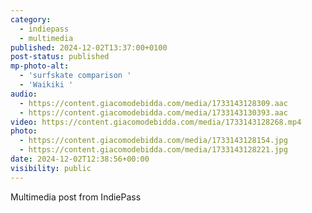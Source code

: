 ```yaml
---
category:
  - indiepass
  - multimedia
published: 2024-12-02T13:37:00+0100
post-status: published
mp-photo-alt:
  - 'surfskate comparison '
  - 'Waikiki '
audio:
  - https://content.giacomodebidda.com/media/1733143128309.aac
  - https://content.giacomodebidda.com/media/1733143130393.aac
video: https://content.giacomodebidda.com/media/1733143128268.mp4
photo:
  - https://content.giacomodebidda.com/media/1733143128154.jpg
  - https://content.giacomodebidda.com/media/1733143128221.jpg
date: 2024-12-02T12:38:56+00:00
visibility: public
---
```


Multimedia post from IndiePass
